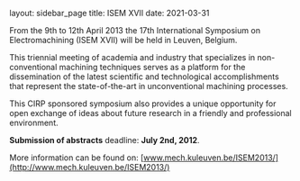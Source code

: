 layout: sidebar_page
title: ISEM XVII
date: 2021-03-31

From the 9th to 12th April 2013 the 17th International Symposium on Electromachining (ISEM XVII) will be held in Leuven, Belgium.
<!--break-->
This triennial meeting of academia and industry that specializes in non-conventional machining techniques serves as a platform for the dissemination of the latest scientific and technological accomplishments that represent the state-of-the-art in unconventional machining processes.   
  
This CIRP sponsored symposium also provides a unique opportunity for open exchange of ideas about future research in a friendly and professional environment.  
  
**Submission of abstracts** deadline: **July 2nd, 2012**.  
  
More information can be found on: [www.mech.kuleuven.be/ISEM2013/](http://www.mech.kuleuven.be/ISEM2013/)
